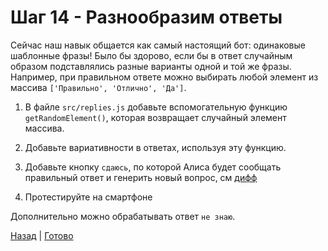 # Шаг 14 - Разнообразим ответы

Сейчас наш навык общается как самый настоящий бот: одинаковые шаблонные фразы!
Было бы здорово, если бы в ответ случайным образом подставлялись разные варианты одной и той же фразы.
Например, при правильном ответе можно выбирать любой элемент из массива `['Правильно', 'Отлично', 'Да']`. 

1. В файле `src/replies.js` добавьте вспомогательную функцию `getRandomElement()`, которая возвращает случайный элемент массива.
2. Добавьте вариативности в ответах, используя эту функцию. 

1. Добавьте кнопку `сдаюсь`, по которой Алиса будет сообщать правильный ответ и генерить новый вопрос, см [дифф][diff]
2. Протестируйте на смартфоне 

Дополнительно можно обрабатывать ответ `не знаю`.

[Назад][prev] | [Готово][next]

[prev]: https://github.com/vitalets/alice-workshop/tree/step13
[diff]: https://github.com/vitalets/alice-workshop/compare/step13...step14
[next]: http://bit.ly/alice-workshop_step15
